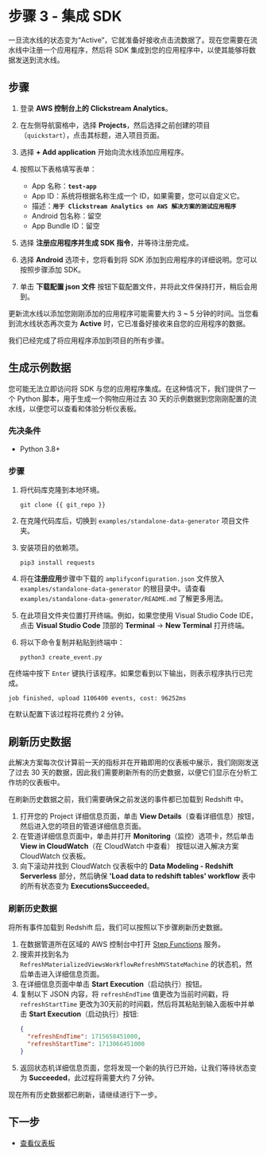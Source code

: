 # 步骤 3 - 集成 SDK
一旦流水线的状态变为“Active”，它就准备好接收点击流数据了。现在您需要在流水线中注册一个应用程序，然后将 SDK 集成到您的应用程序中，以使其能够将数据发送到流水线。

## 步骤

1. 登录 **AWS 控制台上的 Clickstream Analytics**。
2. 在左侧导航窗格中，选择 **Projects**，然后选择之前创建的项目（`quickstart`），点击其标题，进入项目页面。
3. 选择 **+ Add application** 开始向流水线添加应用程序。
4. 按照以下表格填写表单：
    * App 名称：**`test-app`**
    * App ID：系统将根据名称生成一个 ID，如果需要，您可以自定义它。
    * 描述：**`用于 Clickstream Analytics on AWS 解决方案的测试应用程序`**
    * Android 包名称：留空
    * App Bundle ID：留空

5. 选择 **注册应用程序并生成 SDK 指令**，并等待注册完成。

6. 选择 **Android** 选项卡，您将看到将 SDK 添加到应用程序的详细说明。您可以按照步骤添加 SDK。

7. 单击 **下载配置 json 文件** 按钮下载配置文件，并将此文件保持打开，稍后会用到。

更新流水线以添加您刚刚添加的应用程序可能需要大约 3 ~ 5 分钟的时间。当您看到流水线状态再次变为 **Active** 时，它已准备好接收来自您的应用程序的数据。

我们已经完成了将应用程序添加到项目的所有步骤。

## 生成示例数据
您可能无法立即访问将 SDK 与您的应用程序集成。在这种情况下，我们提供了一个 Python 脚本，用于生成一个购物应用过去 30 天的示例数据到您刚刚配置的流水线，以便您可以查看和体验分析仪表板。

### 先决条件

- Python 3.8+
### 步骤

1. 将代码库克隆到本地环境。
   ```code
   git clone {{ git_repo }}
   ```
2. 在克隆代码库后，切换到 `examples/standalone-data-generator` 项目文件夹。

3. 安装项目的依赖项。
    ```code
    pip3 install requests
    ```

4. 将在**注册应用**步骤中下载的 `amplifyconfiguration.json` 文件放入 `examples/standalone-data-generator` 的根目录中。请查看 `examples/standalone-data-generator/README.md` 了解更多用法。

5. 在此项目文件夹位置打开终端。例如，如果您使用 Visual Studio Code IDE，点击 **Visual Studio Code** 顶部的 **Terminal** -> **New Terminal** 打开终端。

6. 将以下命令复制并粘贴到终端中：

    ```shell
    python3 create_event.py
    ```

在终端中按下 `Enter` 键执行该程序。如果您看到以下输出，则表示程序执行已完成。

 ```shell
 job finished, upload 1106400 events, cost: 96252ms
 ```

在默认配置下该过程将花费约 2 分钟。

## 刷新历史数据
此解决方案每次仅计算前一天的指标并在开箱即用的仪表板中展示，我们刚刚发送了过去 30 天的数据，因此我们需要刷新所有的历史数据，以便它们显示在分析工作坊的仪表板中。

在刷新历史数据之前，我们需要确保之前发送的事件都已加载到 Redshift 中。

1. 打开您的 Project 详细信息页面，单击 **View Details**（查看详细信息）按钮，然后进入您的项目的管道详细信息页面。
2. 在管道详细信息页面中，单击并打开 **Monitoring**（监控）选项卡，然后单击 **View in CloudWatch**（在 CloudWatch 中查看） 按钮以进入解决方案 CloudWatch 仪表板。
3. 向下滚动并找到 CloudWatch 仪表板中的 **Data Modeling - Redshift Serverless** 部分，然后确保 **'Load data to redshift tables' workflow** 表中的所有状态变为 **ExecutionsSucceeded**。

### 刷新历史数据
将所有事件加载到 Redshift 后，我们可以按照以下步骤刷新历史数据。

1. 在数据管道所在区域的 AWS 控制台中打开 [Step Functions](https://ap-northeast-1.console.aws.amazon.com/states/home#/statemachines) 服务。
2. 搜索并找到名为 `RefreshMaterializedViewsWorkflowRefreshMVStateMachine` 的状态机，然后单击进入详细信息页面。
3. 在详细信息页面中单击 **Start Execution**（启动执行）按钮。
4. 复制以下 JSON 内容，将 `refreshEndTime` 值更改为当前时间戳，将 `refreshStartTime` 更改为30天前的时间戳，然后将其粘贴到输入面板中并单击 **Start Execution**（启动执行）按钮:
   ```json
   {
     "refreshEndTime": 1715658451000,
     "refreshStartTime": 1713066451000
   }
   ```
5. 返回状态机详细信息页面，您将发现一个新的执行已开始，让我们等待状态变为 **Succeeded**，此过程将需要大约 7 分钟。

现在所有历史数据都已刷新，请继续进行下一步。

## 下一步

* [查看仪表板](./4.view-dashboard.md)